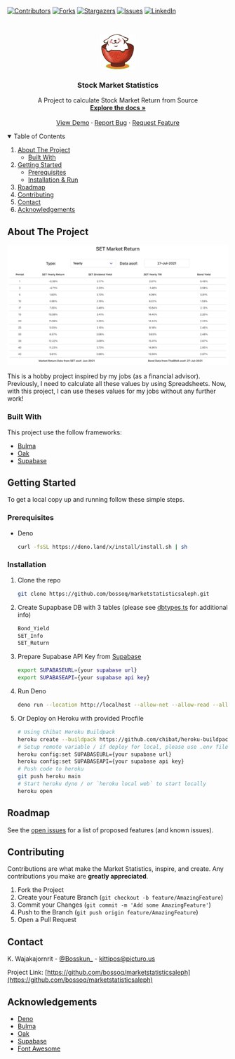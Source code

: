 <!--
*** Thanks for checking out the Best-README-Template. If you have a suggestion
*** that would make this better, please fork the repo and create a pull request
*** or simply open an issue with the tag "enhancement".
*** Thanks again! Now go create something AMAZING! :D
-->

<!-- PROJECT SHIELDS -->
<!--
*** I'm using markdown "reference style" links for readability.
*** Reference links are enclosed in brackets [ ] instead of parentheses ( ).
*** See the bottom of this document for the declaration of the reference variables
*** for contributors-url, forks-url, etc. This is an optional, concise syntax you may use.
*** https://www.markdownguide.org/basic-syntax/#reference-style-links
-->
[![Contributors][contributors-shield]][contributors-url]
[![Forks][forks-shield]][forks-url]
[![Stargazers][stars-shield]][stars-url]
[![Issues][issues-shield]][issues-url]
[![LinkedIn][linkedin-shield]][linkedin-url]

<!-- PROJECT LOGO -->
<br />
<p align="center">
  <a href="https://github.com/bossoq/marketstatisticsaleph">
    <img src="images/logo.png" alt="Logo" width="80" height="80">
  </a>

  <h3 align="center">Stock Market Statistics</h3>

  <p align="center">
    A Project to calculate Stock Market Return from Source
    <br />
    <a href="https://github.com/bossoq/marketstatisticsaleph"><strong>Explore the docs »</strong></a>
    <br />
    <br />
    <a href="https://setmarketstatistics.herokuapp.com">View Demo</a>
    ·
    <a href="https://github.com/bossoq/marketstatisticsaleph/issues">Report Bug</a>
    ·
    <a href="https://github.com/bossoq/marketstatisticsaleph/issues">Request Feature</a>
  </p>
</p>

<!-- TABLE OF CONTENTS -->
<details open="open">
  <summary>Table of Contents</summary>
  <ol>
    <li>
      <a href="#about-the-project">About The Project</a>
      <ul>
        <li><a href="#built-with">Built With</a></li>
      </ul>
    </li>
    <li>
      <a href="#getting-started">Getting Started</a>
      <ul>
        <li><a href="#prerequisites">Prerequisites</a></li>
        <li><a href="#installation">Installation & Run</a></li>
      </ul>
    </li>
    <li><a href="#roadmap">Roadmap</a></li>
    <li><a href="#contributing">Contributing</a></li>
    <li><a href="#contact">Contact</a></li>
    <li><a href="#acknowledgements">Acknowledgements</a></li>
  </ol>
</details>

<!-- ABOUT THE PROJECT -->
## About The Project

[![Product Name Screen Shot][product-screenshot]](https://setmarketstatistics.herokuapp.com)

This is a hobby project inspired by my jobs (as a financial advisor). Previously, I need to calculate all these values by using Spreadsheets. Now, with this project, I can use theses values for my jobs without any further work!

### Built With

This project use the follow frameworks:

* [Bulma](https://bulma.dev)
* [Oak](https://oakserver.github.io/oak/)
* [Supabase](https://supabase.io)

<!-- GETTING STARTED -->
## Getting Started

To get a local copy up and running follow these simple steps.

### Prerequisites

* Deno

  ```sh
  curl -fsSL https://deno.land/x/install/install.sh | sh
  ```

### Installation

1. Clone the repo

   ```sh
   git clone https://github.com/bossoq/marketstatisticsaleph.git
   ```

2. Create Supapbase DB with 3 tables (please see [dbtypes.ts](https://github.com/bossoq/marketstatisticsaleph/blob/main/interfaces/dbtypes.ts) for additional info)

   ```sh
   Bond_Yield
   SET_Info
   SET_Return
   ```

3. Prepare Supabase API Key from [Supabase](https://supabase.io)

   ```sh
   export SUPABASEURL={your supabase url}
   export SUPABASEAPI={your supabase api key}
   ```

4. Run Deno

   ```sh
   deno run --location http://localhost --allow-net --allow-read --allow-env --cached-only index.ts
   ```

5. Or Deploy on Heroku with provided Procfile

   ```sh
   # Using Chibat Heroku Buildpack
   heroku create --buildpack https://github.com/chibat/heroku-buildpack-deno.git
   # Setup remote variable / if deploy for local, please use .env file instead
   heroku config:set SUPABASEURL={your supabase url}
   heroku config:set SUPABASEAPI={your supabase api key}
   # Push code to heroku
   git push heroku main
   # Start heroku dyno / or `heroku local web` to start locally
   heroku open
   ```

<!-- ROADMAP -->
## Roadmap

See the [open issues](https://github.com/bossoq/marketstatisticsaleph/issues) for a list of proposed features (and known issues).

<!-- CONTRIBUTING -->
## Contributing

Contributions are what make the Market Statistics, inspire, and create. Any contributions you make are **greatly appreciated**.

1. Fork the Project
2. Create your Feature Branch (`git checkout -b feature/AmazingFeature`)
3. Commit your Changes (`git commit -m 'Add some AmazingFeature'`)
4. Push to the Branch (`git push origin feature/AmazingFeature`)
5. Open a Pull Request

<!-- CONTACT -->
## Contact

K. Wajakajornrit - [@Bosskun_](https://twitter.com/Bosskun_) - kittipos@picturo.us

Project Link: [https://github.com/bossoq/marketstatisticsaleph](https://github.com/bossoq/marketstatisticsaleph)

<!-- ACKNOWLEDGEMENTS -->
## Acknowledgements

* [Deno](https://deno.land)
* [Bulma](https://bulma.dev)
* [Oak](https://oakserver.github.io/oak/)
* [Supabase](https://supabase.io)
* [Font Awesome](https://fontawesome.com)

<!-- MARKDOWN LINKS & IMAGES -->
<!-- https://www.markdownguide.org/basic-syntax/#reference-style-links -->
[contributors-shield]: https://img.shields.io/github/contributors/bossoq/marketstatisticsaleph.svg?style=for-the-badge
[contributors-url]: https://github.com/bossoq/marketstatisticsaleph/graphs/contributors
[forks-shield]: https://img.shields.io/github/forks/bossoq/marketstatisticsaleph.svg?style=for-the-badge
[forks-url]: https://github.com/bossoq/marketstatisticsaleph/network/members
[stars-shield]: https://img.shields.io/github/stars/bossoq/marketstatisticsaleph.svg?style=for-the-badge
[stars-url]: https://github.com/bossoq/marketstatisticsaleph/stargazers
[issues-shield]: https://img.shields.io/github/issues/bossoq/marketstatisticsaleph.svg?style=for-the-badge
[issues-url]: https://github.com/bossoq/marketstatisticsaleph/issues
[linkedin-shield]: https://img.shields.io/badge/-LinkedIn-black.svg?style=for-the-badge&logo=linkedin&colorB=555
[linkedin-url]: https://linkedin.com/in/kittiposw
[product-screenshot]: images/screenshot.jpg